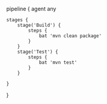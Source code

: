 pipeline {
    agent any

    stages {
        stage('Build') { 
            steps {
                bat 'mvn clean package' 
            }
        }
        stage('Test') { 
            steps {
                bat 'mvn test' 
            }
        }       
       
    }
}